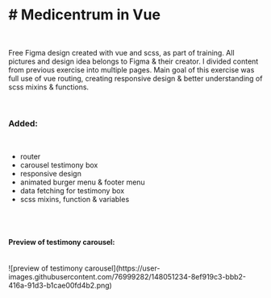<h1># Medicentrum in Vue</h1>
<br />
<p>Free Figma design created with vue and scss, as part of training. All pictures and design idea belongs to Figma & their creator.
I divided content from previous exercise into multiple pages. Main goal of this exercise was full use of vue routing, creating responsive design & better understanding of scss mixins & functions.</p>
<br />
<h3>Added:</h3>
<br />
<ul>
  <li>router</li>
  <li>carousel testimony box</li>
  <li>responsive design</li>
  <li>animated burger menu & footer menu</li>
  <li>data fetching for testimony box</li>
  <li>scss mixins, function & variables</li>
</ul>
<br />
<br />
<h4>Preview of testimony carousel:</h4>
<br />
![preview of testimony carousel](https://user-images.githubusercontent.com/76999282/148051234-8ef919c3-bbb2-416a-91d3-b1cae00fd4b2.png)
